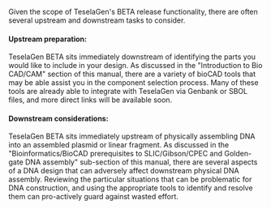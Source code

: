 Given the scope of TeselaGen's BETA release functionality, there are often several upstream and downstream tasks to consider.

#### Upstream preparation:

TeselaGen BETA sits immediately downstream of identifying the parts you would like to include in your design. As discussed in the "Introduction to Bio CAD/CAM" section of this manual, there are a variety of bioCAD tools that may be able assist you in the component selection process. Many of these tools are already able to integrate with TeselaGen via Genbank or SBOL files, and more direct links will be available soon.

#### Downstream considerations:

TeselaGen BETA sits immediately upstream of physically assembling DNA into an assembled plasmid or linear fragment. As discussed in the "Bioinformatics/BioCAD prerequisites to SLIC/Gibson/CPEC and Golden-gate DNA assembly" sub-section of this manual, there are several aspects of a DNA design that can adversely affect downstream physical DNA assembly. Reviewing the particular situations that can be problematic for DNA construction, and using the appropriate tools to identify and resolve them can pro-actively guard against wasted effort.